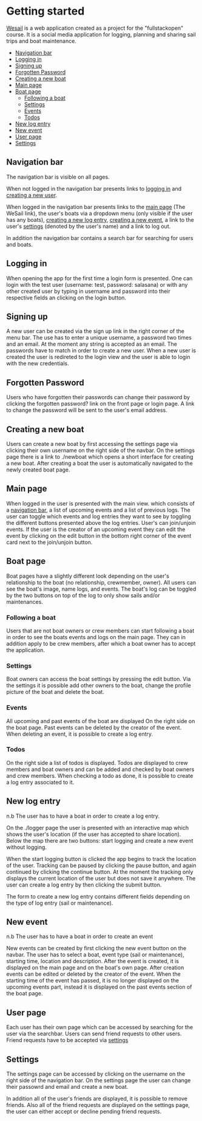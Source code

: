 # Getting started <!-- omit in toc -->

[Wesail](https://joukko.io) is a web application created as a project for the "fullstackopen" course. It is a social media application for logging, planning and sharing sail trips and boat maintenance.

- [Navigation bar](#navigation-bar)
- [Logging in](#logging-in)
- [Signing up](#signing-up)
- [Forgotten Password](#forgotten-password)
- [Creating a new boat](#creating-a-new-boat)
- [Main page](#main-page)
- [Boat page](#boat-page)
  - [Following a boat](#following-a-boat)
  - [Settings](#settings)
  - [Events](#events)
  - [Todos](#todos)
- [New log entry](#new-log-entry)
- [New event](#new-event)
- [User page](#user-page)
- [Settings](#settings-1)

## Navigation bar

The navigation bar is visible on all pages.

When not logged in the navigation bar presents links to [logging in](#logging-in) and [creating a new user](#signing-up).

When logged in the navigation bar presents links to the [main page](#main-page) (The WeSail link), the user's boats via a dropdown menu (only visible if the user has any boats), [creating a new log entry](#new-log-entry), [creating a new event](#new-event), a link to the user's [settings](#settings) (denoted by the user's name) and a link to log out.

In addition the navigation bar contains a search bar for searching for users and boats.

## Logging in

When opening the app for the first time a login form is presented. One can login with the test user (username: test, password: salasana) or with any other created user by typing in username and password into their respective fields an clicking on the login button.

## Signing up

A new user can be created via the sign up link in the right corner of the menu bar. The use has to enter a unique username, a password two times and an email. At the moment any string is accepted as an email. The passwords have to match in order to create a new user. When a new user is created the user is redireted to the login view and the user is able to login with the new credentials.

## Forgotten Password

Users who have forgotten their passwords can change their password by clicking the forgotten password? link on the front page or login page. A link to change the password will be sent to the user's email address.

## Creating a new boat

Users can create a new boat by first accessing the settings page via clicking their own username on the right side of the navbar. On the settings page there is a link to ./newboat which opens a short interface for creating a new boat. After creating a boat the user is automatically navigated to the newly created boat page.

## Main page

When logged in the user is presented with the main view. which consists of a [navigation bar](#navigation-bar), a list of upcoming events and a list of previous logs. The user can toggle which events and log entries they want to see by toggling the different buttons presented above the log entries. User's can join/unjoin events. If the user is the creator of an upcoming event they can edit the event by clicking on the edit button in the bottom right corner of the event card next to the join/unjoin button.

## Boat page

Boat pages have a slightly different look depending on the user's relationship to the boat (no relationship, crewmember, owner). All users can see the boat's image, name logs, and events. The boat's log can be toggled by the two buttons on top of the log to only show sails and/or maintenances.

### Following a boat

Users that are not boat owners or crew members can start following a boat in order to see the boats events and logs on the main page. They can in addition apply to be crew members, after which a boat owner has to accept the application.

### Settings

Boat owners can access the boat settings by pressing the edit button. Via the settings it is possible add other owners to the boat, change the profile picture of the boat and delete the boat.

### Events

All upcoming and past events of the boat are displayed On the right side on the boat page. Past events can be deleted by the creator of the event. When deleting an event, it is possible to create a log entry.

### Todos

On the right side a list of todos is displayed. Todos are displayed to crew members and boat owners and can be added and checked by boat owners and crew members. When checking a todo as done, it is possible to create a log entry associated to it.

## New log entry

n.b The user has to have a boat in order to create a log entry.

On the ./logger page the user is presented with an interactive map which shows the user's location (if the user has accepted to share location). Below the map there are two buttons: start logging and create a new event without logging.

When the start logging button is clicked the app begins to track the location of the user. Tracking can be paused by clicking the pause button, and again continued by clicking the continue button. At the moment the tracking only displays the current location of the user but does not save it anywhere. The user can create a log entry by then clicking the submit button.

The form to create a new log entry contains different fields depending on the type of log entry (sail or maintenance).

## New event

n.b The user has to have a boat in order to create an event

New events can be created by first clicking the new event button on the navbar. The user has to select a boat, event type (sail or maintenance), starting time, location and description. After the event is created, it is displayed on the main page and on the boat's own page. After creation events can be edited or deleted by the creator of the event. When the starting time of the event has passed, it is no longer displayed on the upcoming events part, instead it is displayed on the past events section of the boat page.

## User page

Each user has their own page which can be accessed by searching for the user via the searchbar. Users can send friend requests to other users. Friend requests have to be accepted via [settings](#settings-1)

## Settings

The settings page can be accessed by clicking on the username on the right side of the navigation bar. On the settings page the user can change their passowrd and email and create a new boat.

In addition all of the user's friends are displayed, it is possible to remove friends. Also all of the friend requests are displayed on the settings page, the user can either accept or decline pending friend requests.

